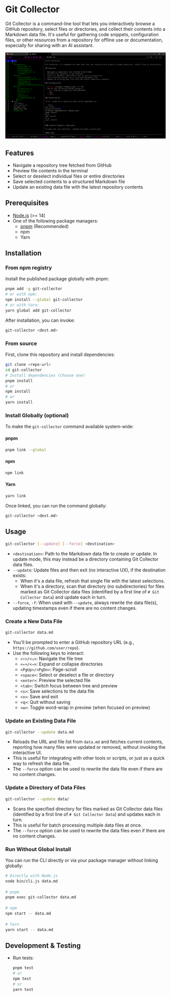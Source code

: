 # Git Collector

Git Collector is a command-line tool that lets you interactively browse a GitHub repository, select files or directories, and collect their contents into a Markdown data file. It's useful for gathering code snippets, configuration files, or other resources from a repository for offline use or documentation, especially for sharing with an AI assistant.

![Git Collector Screenshot](git-collector-screenshot.png)

## Features

- Navigate a repository tree fetched from GitHub
- Preview file contents in the terminal
- Select or deselect individual files or entire directories
- Save selected contents to a structured Markdown file
- Update an existing data file with the latest repository contents

## Prerequisites

- [Node.js](https://nodejs.org/) (>= 14)
- One of the following package managers:
  - [pnpm](https://pnpm.io/) (Recommended)
  - npm
  - Yarn

## Installation

### From npm registry

Install the published package globally with pnpm:

```bash
pnpm add -g git-collector
# or with npm:
npm install --global git-collector
# or with Yarn:
yarn global add git-collector
```

After installation, you can invoke:

```bash
git-collector <dest.md>
```

### From source

First, clone this repository and install dependencies:

```bash
git clone <repo-url>
cd git-collector
# Install dependencies (choose one)
pnpm install
# or
npm install
# or
yarn install
```

### Install Globally (optional)

To make the `git-collector` command available system-wide:

#### pnpm

```bash
pnpm link --global
```

#### npm

```bash
npm link
```

#### Yarn

```bash
yarn link
```

Once linked, you can run the command globally:

```bash
git-collector <dest.md>
```

## Usage

```bash
git-collector [--update] [--force] <destination>
```

- `<destination>`: Path to the Markdown data file to create or update. In update mode, this may instead be a directory containing Git Collector data files.
- `--update`: Update files and then exit (no interactive UX), if the destination exists:
  - When it's a data file, refresh that single file with the latest selections.
  - When it's a directory, scan that directory (no subdirectories) for files marked as Git Collector data files (identified by a first line of `# Git Collector Data`) and update each in turn.
- `--force`, `-f`: When used with `--update`, always rewrite the data file(s), updating timestamps even if there are no content changes.

### Create a New Data File

```bash
git-collector data.md
```

- You'll be prompted to enter a GitHub repository URL (e.g., `https://github.com/user/repo`).
- Use the following keys to interact:
  - `<↑>/<↓>`: Navigate the file tree
  - `<←>/<→>`: Expand or collapse directories
  - `<PgUp>/<PgDn>`: Page-scroll
  - `<space>`: Select or deselect a file or directory
  - `<enter>`: Preview the selected file
  - `<tab>`: Switch focus between tree and preview
  - `<s>`: Save selections to the data file
  - `<x>`: Save and exit
  - `<q>`: Quit without saving
  - `<w>`: Toggle word-wrap in preview (when focused on preview)

### Update an Existing Data File

```bash
git-collector --update data.md
```

- Reloads the URL and file list from `data.md` and fetches current contents, reporting how many files were updated or removed, without invoking the interactive UI.
- This is useful for integrating with other tools or scripts, or just as a quick way to refresh the data file.
- The `--force` option can be used to rewrite the data file even if there are no content changes.

### Update a Directory of Data Files

```bash
git-collector --update data/
```

- Scans the specified directory for files marked as Git Collector data files (identified by a first line of `# Git Collector Data`) and updates each in turn.
- This is useful for batch processing multiple data files at once.
- The `--force` option can be used to rewrite the data files even if there are no content changes.

### Run Without Global Install

You can run the CLI directly or via your package manager without linking globally:

```bash
# Directly with Node.js
node bin/cli.js data.md

# pnpm
pnpm exec git-collector data.md

# npm
npm start -- data.md

# Yarn
yarn start -- data.md
```

## Development & Testing

- Run tests:
  ```bash
  pnpm test
  # or
  npm test
  # or
  yarn test
  ```
